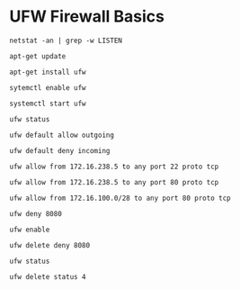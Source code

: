# UFW Firewall Basics

```shell
netstat -an | grep -w LISTEN
```

```shell
apt-get update
```

```shell
apt-get install ufw
```

```shell
sytemctl enable ufw

systemctl start ufw

ufw status

ufw default allow outgoing

ufw default deny incoming

ufw allow from 172.16.238.5 to any port 22 proto tcp

ufw allow from 172.16.238.5 to any port 80 proto tcp

ufw allow from 172.16.100.0/28 to any port 80 proto tcp

ufw deny 8080

ufw enable

ufw delete deny 8080

ufw status

ufw delete status 4
```

